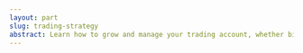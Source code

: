 ```yaml
---
layout: part
slug: trading-strategy
abstract: Learn how to grow and manage your trading account, whether big or small, using my proven strategy modeled after the approaches of industry professionals and banks. It's crucial to understand that the forex market isn’t driven by individual traders or investors it’s influenced by the financial activities of countries and global companies. For instance, at any moment, Company A in Country Z may exchange money with Company B in Country X, driving currency movements.
---
```






